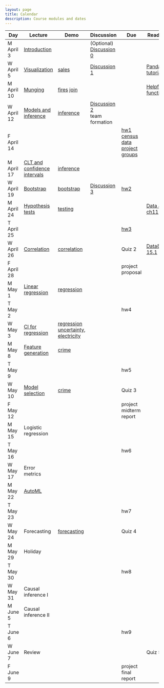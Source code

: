 ```yaml
---
layout: page
title: Calendar
description: Course modules and dates
---
```



| **Day** | **Lecture** | **Demo** | **Discussion** | **Due** | **Reading** |
|---|---|---|---|---|---|
| M April 3 | [Introduction](lectures/intro.pdf) |  | (Optional) [Discussion 0](https://colab.research.google.com/github/stanford-mse-125/section/blob/main/Discussions/Discussion_0.ipynb) |  |  |
| W April 5 | [Visualization](lectures/eda.pdf) | [sales](https://colab.research.google.com/github/stanford-mse-125/demos/blob/main/sales.ipynb) | [Discussion 1](https://colab.research.google.com/github/stanford-mse-125/section/blob/main/Discussions/Discussion_1.ipynb) |  | [Pandas tutorials](https://pandas.pydata.org/docs/getting_started/index.html#getting-started) |
| M April 10 | [Munging](lectures/munging.pdf) | [fires](https://colab.research.google.com/github/stanford-mse-125/demos/blob/main/fires.ipynb) [join](https://colab.research.google.com/github/stanford-mse-125/demos/blob/main/join.ipynb) |  |  |[Helpful functions](https://github.com/stanford-mse-125/demos/blob/main/functions-used.md) |
| W April 12 | [Models and inference](lectures/inference.pdf) | [inference](https://colab.research.google.com/github/stanford-mse-125/demos/blob/main/inference.ipynb) | [Discussion 2](https://colab.research.google.com/github/stanford-mse-125/section/blob/main/Discussions/Discussion_2.ipynb) <br> team formation | |  |
| F April 14 |  |  |  | [hw1](https://colab.research.google.com/github/stanford-mse-125/homework/blob/main/HW1.ipynb)<br>[census data](https://minhaskamal.github.io/DownGit/#/home?url=https://github.com/stanford-mse-125/homework/blob/main/data/census.csv) <br> [project groups](https://docs.google.com/forms/d/e/1FAIpQLSdXvkp2xFpnt5vCPEWxDdNNVzOC3_5JNmFU9lrJNle9o25Lpw/viewform?usp=sf_link) |  |
| M April 17 | [CLT and confidence intervals](lectures/inference.pdf) | [inference](https://colab.research.google.com/github/stanford-mse-125/demos/blob/main/inference.ipynb) |  |  |  |
| W April 19 | [Bootstrap](lectures/bootstrap.pdf) | [bootstrap](https://colab.research.google.com/github/stanford-mse-125/demos/blob/main/bootstrap.ipynb) | [Discussion 3](https://colab.research.google.com/github/stanford-mse-125/section/blob/main/Discussions/Discussion_3.ipynb) | [hw2](https://colab.research.google.com/github/stanford-mse-125/homework/blob/main/HW2.ipynb) |  |
| M April 24 | [Hypothesis tests](lectures/hypothesis.pdf) | [testing](https://colab.research.google.com/github/stanford-mse-125/demos/blob/main/testing.ipynb) |  |  | [Data 8 ch11](https://inferentialthinking.com/chapters/11/1/Assessing_a_Model.html) |
| T April 25 | |  |  | [hw3](https://colab.research.google.com/github/stanford-mse-125/homework/blob/main/HW3.ipynb) |  |
| W April 26 | [Correlation](lectures/correlation.pdf) | [correlation](https://colab.research.google.com/github/stanford-mse-125/demos/blob/main/correlation.ipynb) |  | Quiz 2 | [Data8 ch 15.1](https://inferentialthinking.com/chapters/15/1/Correlation.html) |
| F April 28 |  |  |  | project proposal |  |
| M May 1 | [Linear regression](lectures/linear.pdf) | [regression](https://colab.research.google.com/github/stanford-mse-125/demos/blob/main/regression.ipynb) |  |  |  |
| T May 2 |  |  |  | hw4 |  |
| W May 3 | [CI for regression](lectures/linear.pdf) | [regression uncertainty](https://colab.research.google.com/github/stanford-mse-125/demos/blob/main/regression-uncertainty.ipynb), [electricity](https://colab.research.google.com/github/stanford-mse-125/demos/blob/main/electricity.ipynb) |  |  |  |
| M May 8 | [Feature generation](lectures/feature_engineering.pdf) | [crime](https://colab.research.google.com/github/stanford-mse-125/demos/blob/main/crime.ipynb) |  |  |  |
| T May 9 |  |  |  | hw5  |  |
| W May 10 | [Model selection](lectures/bias-variance.pdf) | [crime](https://colab.research.google.com/github/stanford-mse-125/demos/blob/main/crime.ipynb) |  | Quiz 3 |  |
| F May 12 |  |  |  | project midterm report |  |
| M May 15 | Logistic regression |  |  |  |  |
| T May 16 |  |  |  | hw6 |  |
| W May 17 | Error metrics |  |  |  |  |
| M May 22 | [AutoML](lectures/automl.pdf) |  |  |  |  |
| T May 23 | |  |  | hw7|  |
| W May 24 | Forecasting | [forecasting](https://colab.research.google.com/github/stanford-mse-125/demos/blob/main/forecasting.ipynb) |  | Quiz 4 |  |
| M May 29 | Holiday |  |  |  |  |
| T May 30 |  |  |  | hw8 |  |
| W May 31 | Causal inference I |  |  | |  |
| M June 5 | Causal inference II |  |  |  |  |
| T June 6 |  |  |  | hw9 |  |
| W June 7 | Review |  |  |  | Quiz 5 |
| F June 9 |  |  |  | project final report |  |
